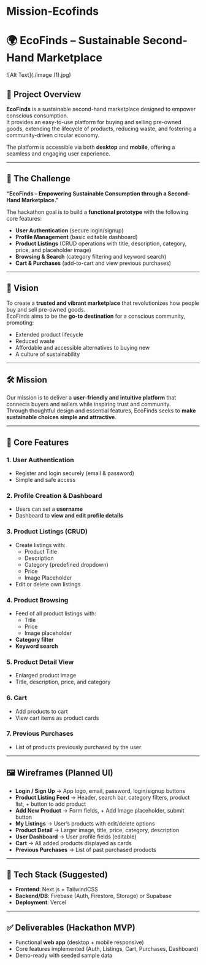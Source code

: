 # Mission-Ecofinds
# 🌍 EcoFinds – Sustainable Second-Hand Marketplace

![Alt Text](./image (1).jpg)


## 📖 Project Overview
**EcoFinds** is a sustainable second-hand marketplace designed to empower conscious consumption.  
It provides an easy-to-use platform for buying and selling pre-owned goods, extending the lifecycle of products, reducing waste, and fostering a community-driven circular economy.  

The platform is accessible via both **desktop** and **mobile**, offering a seamless and engaging user experience.

---

## 🚀 The Challenge
**“EcoFinds – Empowering Sustainable Consumption through a Second-Hand Marketplace.”**

The hackathon goal is to build a **functional prototype** with the following core features:
- **User Authentication** (secure login/signup)  
- **Profile Management** (basic editable dashboard)  
- **Product Listings** (CRUD operations with title, description, category, price, and placeholder image)  
- **Browsing & Search** (category filtering and keyword search)  
- **Cart & Purchases** (add-to-cart and view previous purchases)  

---

## 🎯 Vision
To create a **trusted and vibrant marketplace** that revolutionizes how people buy and sell pre-owned goods.  
EcoFinds aims to be the **go-to destination** for a conscious community, promoting:
- Extended product lifecycle  
- Reduced waste  
- Affordable and accessible alternatives to buying new  
- A culture of sustainability  

---

## 🛠️ Mission
Our mission is to deliver a **user-friendly and intuitive platform** that connects buyers and sellers while inspiring trust and community.  
Through thoughtful design and essential features, EcoFinds seeks to **make sustainable choices simple and attractive**.

---

## 📌 Core Features
### 1. **User Authentication**
- Register and login securely (email & password)
- Simple and safe access

### 2. **Profile Creation & Dashboard**
- Users can set a **username**
- Dashboard to **view and edit profile details**

### 3. **Product Listings (CRUD)**
- Create listings with:
  - Product Title  
  - Description  
  - Category (predefined dropdown)  
  - Price  
  - Image Placeholder  
- Edit or delete own listings

### 4. **Product Browsing**
- Feed of all product listings with:
  - Title  
  - Price  
  - Image placeholder  
- **Category filter**  
- **Keyword search**

### 5. **Product Detail View**
- Enlarged product image  
- Title, description, price, and category  

### 6. **Cart**
- Add products to cart  
- View cart items as product cards  

### 7. **Previous Purchases**
- List of products previously purchased by the user  

---

## 🖼️ Wireframes (Planned UI)
- **Login / Sign Up** → App logo, email, password, login/signup buttons  
- **Product Listing Feed** → Header, search bar, category filters, product list, + button to add product  
- **Add New Product** → Form fields, + Add Image placeholder, submit button  
- **My Listings** → User’s products with edit/delete options  
- **Product Detail** → Larger image, title, price, category, description  
- **User Dashboard** → User profile fields (editable)  
- **Cart** → All added products displayed as cards  
- **Previous Purchases** → List of past purchased products  

---

## 📂 Tech Stack (Suggested)
- **Frontend**: Next.js + TailwindCSS  
- **Backend/DB**: Firebase (Auth, Firestore, Storage) or Supabase  
- **Deployment**: Vercel  

---

## ✅ Deliverables (Hackathon MVP)
- Functional **web app** (desktop + mobile responsive)  
- Core features implemented (Auth, Listings, Cart, Purchases, Dashboard)  
- Demo-ready with seeded sample data  



